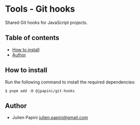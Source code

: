 # Tools - Git hooks <!-- omit in toc -->

Shared Git hooks for JavaScript projects.

## Table of contents <!-- omit in toc -->

-   [How to install](#how-to-install)
-   [Author](#author)

## How to install

Run the following command to install the required dependencies:

```shell
$ pnpm add -D @jpapini/git-hooks
```

## Author

-   Julien Papini <julien.papini@gmail.com>
